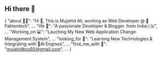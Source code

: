 ## Hi there 👋

{
  "about 💁‍♂️": "Hi 👋, This is Mujahid Ali, working as Web Developer @ 🏢Fabtentech", ...
  "life 🌱": "A passionate Developer & Blogger. from India🇮🇳", ...
  "Working_on 💻": "Lauching My New Web Application Change Management System", ...
  "looking_for 👯": "Learning New Technologies & Integrating with 👾AI Engines", ...
  "find_me_with 📩": "mujahidbcs92@gmail.com", ...
}

<!--
**mujahidbcs92/mujahidbcs92** is a ✨ _special_ ✨ repository because its `README.md` (this file) appears on your GitHub profile.

Here are some ideas to get you started:

- 🔭 I’m currently working on ...
- 🌱 I’m currently learning ...
- 👯 I’m looking to collaborate on ...
- 🤔 I’m looking for help with ...
- 💬 Ask me about ...
- 📫 How to reach me: ...
- 😄 Pronouns: ...
- ⚡ Fun fact: ...
-->
